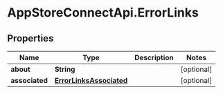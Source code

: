 # AppStoreConnectApi.ErrorLinks

## Properties

Name | Type | Description | Notes
------------ | ------------- | ------------- | -------------
**about** | **String** |  | [optional] 
**associated** | [**ErrorLinksAssociated**](ErrorLinksAssociated.md) |  | [optional] 


